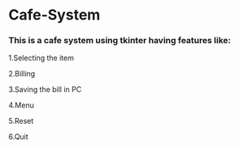 # Cafe-System

### This is a cafe system using tkinter having features like:
  1.Selecting the item
  
  2.Billing
  
  3.Saving the bill in PC
  
  4.Menu
  
  5.Reset
  
  6.Quit
  





